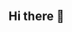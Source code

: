 ## Hi there 👋

<!--
**Abhinav-0709/Abhinav-0709** is a ✨ _special_ ✨ repository because its `README.md` (this file) appears on your GitHub profile.

Here are some ideas to get you started:

- 🔭 I’m currently working on we development 
- 🌱 I’m currently learning Mern stack development
- 👯 I’m looking to collaborate on new startup 
- 🤔 I’m looking for help with guide for my develpoment jounary
- 📫 How to reach me: linkdin
- 😄 Pronouns: Male He/him
-->
